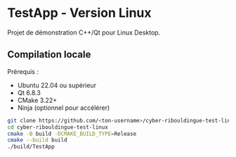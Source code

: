# TestApp - Version Linux

Projet de démonstration C++/Qt pour Linux Desktop.

## Compilation locale

Prérequis :
- Ubuntu 22.04 ou supérieur
- Qt 6.8.3
- CMake 3.22+
- Ninja (optionnel pour accélérer)

```bash
git clone https://github.com/<ton-username>/cyber-ribouldingue-test-linux.git
cd cyber-ribouldingue-test-linux
cmake -B build -DCMAKE_BUILD_TYPE=Release
cmake --build build
./build/TestApp
